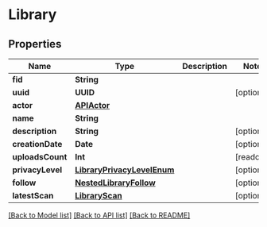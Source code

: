 # Library

## Properties
Name | Type | Description | Notes
------------ | ------------- | ------------- | -------------
**fid** | **String** |  | 
**uuid** | **UUID** |  | [optional] 
**actor** | [**APIActor**](APIActor.md) |  | 
**name** | **String** |  | 
**description** | **String** |  | [optional] 
**creationDate** | **Date** |  | [optional] 
**uploadsCount** | **Int** |  | [readonly] 
**privacyLevel** | [**LibraryPrivacyLevelEnum**](LibraryPrivacyLevelEnum.md) |  | [optional] 
**follow** | [**NestedLibraryFollow**](NestedLibraryFollow.md) |  | [optional] 
**latestScan** | [**LibraryScan**](LibraryScan.md) |  | [optional] 

[[Back to Model list]](../README.md#documentation-for-models) [[Back to API list]](../README.md#documentation-for-api-endpoints) [[Back to README]](../README.md)



